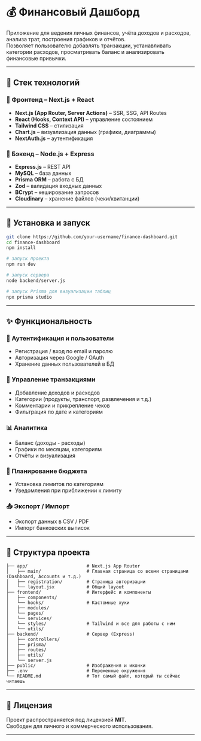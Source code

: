 # 💰 Финансовый Дашборд

Приложение для ведения личных финансов, учёта доходов и расходов, анализа трат, построения графиков и отчётов.  
Позволяет пользователю добавлять транзакции, устанавливать категории расходов, просматривать баланс и анализировать финансовые привычки.

---

## 🧩 Стек технологий

### 🔷 Фронтенд – Next.js + React

- **Next.js (App Router, Server Actions)** – SSR, SSG, API Routes
- **React (Hooks, Context API)** – управление состоянием
- **Tailwind CSS** – стилизация
- **Chart.js** – визуализация данных (графики, диаграммы)
- **NextAuth.js** – аутентификация

### 🔶 Бэкенд – Node.js + Express

- **Express.js** – REST API
- **MySQL** – база данных
- **Prisma ORM** – работа с БД
- **Zod** – валидация входных данных
- **BCrypt** – кеширование запросов
- **Cloudinary** – хранение файлов (чеки/квитанции)

---

## 🔧 Установка и запуск

```bash
git clone https://github.com/your-username/finance-dashboard.git
cd finance-dashboard
npm install

# запуск проекта
npm run dev

# запуск сервера
node backend/server.js

# запуск Prisma для визуализации таблиц
npx prisma studio
```
---

## ✨ Функциональность

### 🔐 Аутентификация и пользователи
- Регистрация / вход по email и паролю
- Авторизация через Google / OAuth
- Хранение данных пользователей в БД

### 💸 Управление транзакциями
- Добавление доходов и расходов
- Категории (продукты, транспорт, развлечения и т.д.)
- Комментарии и прикрепление чеков
- Фильтрация по дате и категориям

### 📊 Аналитика
- Баланс (доходы - расходы)
- Графики по месяцам, категориям
- Отчёты и визуализация

### 🧾 Планирование бюджета
- Установка лимитов по категориям
- Уведомления при приближении к лимиту

### 📤 Экспорт / Импорт
- Экспорт данных в CSV / PDF
- Импорт банковских выписок

---

## 📁 Структура проекта

```
├── app/                      # Next.js App Router
│   ├── main/                 # Главная страница со всеми страницами (Dashboard, Accounts и т.д.)
│   ├── registration/         # Страница авторизации
│   └── layout.jsx            # Общий layout
├── frontend/                 # Интерфейс и компоненты
│   ├── components/           
│   └── hooks/                # Кастомные хуки
│   ├── modules/
│   └── pages/
│   └── services/
│   └── styles/               # Tailwind и все для работы с ним
│   └── utils/
├── backend/                  # Сервер (Express)
│   ├── controllers/
│   ├── prisma/
│   ├── routes/
│   ├── utils/
│   └── server.js
├── public/                   # Изображения и иконки
├── .env                      # Переменные окружения
└── README.md                 # Тот самый файл, который ты сейчас читаешь
```

---

## 📄 Лицензия

Проект распространяется под лицензией **MIT**.  
Свободен для личного и коммерческого использования.

---
